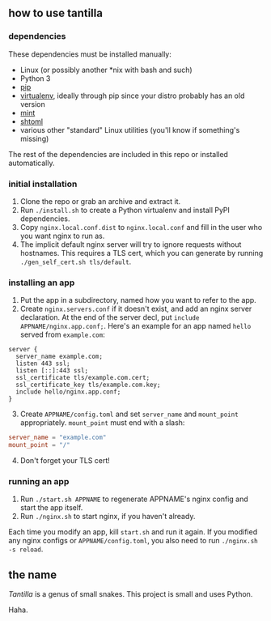 ## how to use tantilla

### dependencies

These dependencies must be installed manually:
- Linux (or possibly another \*nix with bash and such)
- Python 3
- [pip](https://pip.pypa.io/en/stable/)
- [virtualenv](https://virtualenv.pypa.io/en/stable/), ideally through pip
  since your distro probably has an old version
- [mint](https://github.com/ashtneoi/mint)
- [shtoml](https://github.com/ashtneoi/shtoml)
- various other "standard" Linux utilities (you'll know if something's missing)

The rest of the dependencies are included in this repo or installed automatically.

### initial installation

1. Clone the repo or grab an archive and extract it.
2. Run `./install.sh` to create a Python virtualenv and install PyPI
   dependencies.
3. Copy `nginx.local.conf.dist` to `nginx.local.conf` and fill in the user who
   you want nginx to run as.
4. The implicit default nginx server will try to ignore requests without
   hostnames. This requires a TLS cert, which you can generate by
   running `./gen_self_cert.sh tls/default`.

### installing an app

1. Put the app in a subdirectory, named how you want to refer to the app.
2. Create `nginx.servers.conf` if it doesn't exist, and add an nginx server
   declaration.  At the end of the server decl, put
   `include APPNAME/nginx.app.conf;`. Here's an example for an app named `hello`
   served from `example.com`:

```none
server {
  server_name example.com;
  listen 443 ssl;
  listen [::]:443 ssl;
  ssl_certificate tls/example.com.cert;
  ssl_certificate_key tls/example.com.key;
  include hello/nginx.app.conf;
}
```

3. Create `APPNAME/config.toml` and set `server_name` and `mount_point`
   appropriately. `mount_point` must end with a slash:

```toml
server_name = "example.com"
mount_point = "/"
```

4. Don't forget your TLS cert!

### running an app

1. Run `./start.sh APPNAME` to regenerate APPNAME's nginx config and start the
   app itself.
2. Run `./nginx.sh` to start nginx, if you haven't already. 

Each time you modify an app, kill `start.sh` and run it again. If you modified
any nginx configs or `APPNAME/config.toml`, you also need to run
`./nginx.sh -s reload`.

## the name

*Tantilla* is a genus of small snakes. This project is small and uses Python.

Haha.
